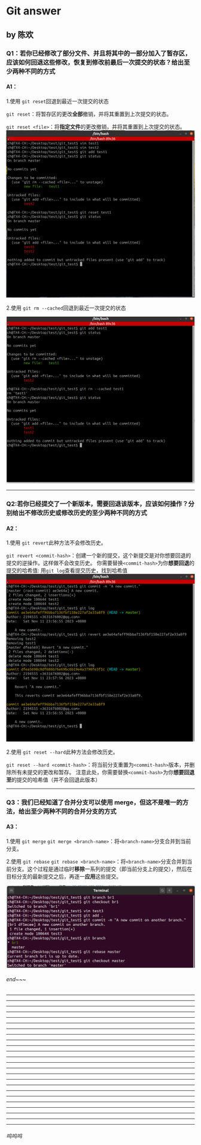 # Git answer

## by 陈欢

### Q1：若你已经修改了部分文件、并且将其中的一部分加入了暂存区，应该如何回退这些修改，恢复到修改前最后一次提交的状态？给出至少两种不同的方式

#### A1：

1.使用 `git reset`回退到最近一次提交的状态

`git reset`：将暂存区的更改**全部**撤销，并将其重置到上次提交的状态。

`git reset <file>`：将**指定文件**的更改撤销，并将其重置到上次提交的状态。
![git reset](./picture/git%20reset.png)

2.使用 `git rm --cached`回退到最近一次提交的状态

![git rm](./picture/git%20rm.png)

---

### Q2:若你已经提交了一个新版本，需要回退该版本，应该如何操作？分别给出不修改历史或修改历史的至少两种不同的方式

#### A2：

1.使用 `git revert`此种方法不会修改历史。

`git revert <commit-hash>`：创建一个新的提交，这个新提交是对你想要回退的提交的逆操作。这样做不会改变历史。
你需要替换`<commit-hash>`为你**想要回退**的提交的哈希值:
用`git log`查看提交历史，找到哈希值
![git revert](./picture/git%20revert.png)

2.使用 `git reset --hard`此种方法会修改历史。

`git reset --hard <commit-hash>`：将当前分支重置为`<commit-hash>`版本，并删除所有未提交的更改和暂存。
注意此处，你需要替换`<commit-hash>`为你**想要回退至**的提交的哈希值（并不会回退此版本）

---

### Q3：我们已经知道了合并分支可以使用 merge，但这不是唯一的方法，给出至少两种不同的合并分支的方式

#### A3：

1.使用 `git merge`
`git merge <branch-name>`：将`<branch-name>`分支合并到当前分支。

2.使用 `git rebase`
`git rebase <branch-name>`：将`<branch-name>`分支合并到当前分支。这个过程是通过临时**移除**一系列的提交（即当前分支上的提交），然后在目标分支的最新提交之后，再逐一**应用**这些提交。

![git rebase](./picture/git%20rebase.png)


###### end~~~
---
---
---
---
---
---
---
---
---
---
---
---
---
---
---
---
---
---
---
---
---
---
---
---
###### 呜呜呜